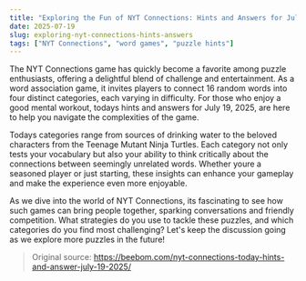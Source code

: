 ```yaml
---
title: "Exploring the Fun of NYT Connections: Hints and Answers for July 19, 2025"
date: 2025-07-19
slug: exploring-nyt-connections-hints-answers
tags: ["NYT Connections", "word games", "puzzle hints"]
---
```


The NYT Connections game has quickly become a favorite among puzzle enthusiasts, offering a delightful blend of challenge and entertainment. As a word association game, it invites players to connect 16 random words into four distinct categories, each varying in difficulty. For those who enjoy a good mental workout, todays hints and answers for July 19, 2025, are here to help you navigate the complexities of the game.

Todays categories range from sources of drinking water to the beloved characters from the Teenage Mutant Ninja Turtles. Each category not only tests your vocabulary but also your ability to think critically about the connections between seemingly unrelated words. Whether youre a seasoned player or just starting, these insights can enhance your gameplay and make the experience even more enjoyable.

As we dive into the world of NYT Connections, its fascinating to see how such games can bring people together, sparking conversations and friendly competition. What strategies do you use to tackle these puzzles, and which categories do you find most challenging? Let's keep the discussion going as we explore more puzzles in the future!
> Original source: https://beebom.com/nyt-connections-today-hints-and-answer-july-19-2025/